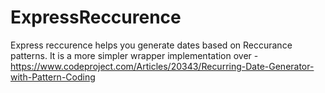 # ExpressReccurence
Express reccurence helps you generate dates based on Reccurance patterns. It is a more simpler wrapper implementation over - https://www.codeproject.com/Articles/20343/Recurring-Date-Generator-with-Pattern-Coding
